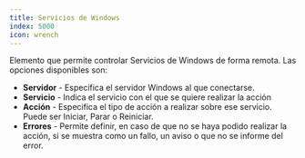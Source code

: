 ```yaml
---
title: Servicios de Windows
index: 5000
icon: wrench
---
```


Elemento que permite controlar Servicios de Windows de forma remota. Las opciones disponibles son:

- **Servidor** - Especifica el servidor Windows al que conectarse.
- **Servicio** - Indica el servicio con el que se quiere realizar la acción
- **Acción** - Especifica el tipo de acción a realizar sobre ese servicio. Puede ser Iniciar, Parar o Reiniciar.
- **Errores** - Permite definir, en caso de que no se haya podido realizar la acción, si se muestra como un fallo, un aviso o que no se informe del error.
